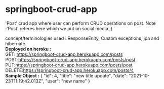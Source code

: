 # springboot-crud-app
'Post' crud app where user can perform CRUD operations on post.
Note :'Post' referes here which we put on social media ;)

concept/terminologies used : ResponseEnity, Custom exceptions, jpa and hibernate.
<br />
<b>Deployed on heroku :</b>
<br />
GET: https://springboot-crud-app.herokuapp.com/posts
<br />
POST:https://springboot-crud-app.herokuapp.com/posts/post
<br />
PUT:https://springboot-crud-app.herokuapp.com/posts/post
<br />
DELETE:https://springboot-crud-app.herokuapp.com/posts/4
<br />
<b>Sample Object :</b>
{
    "id": 4,
    "title": "new title update",
    "date": "2021-10-23T11:19:42.013Z",
    "user": "new name"
}
